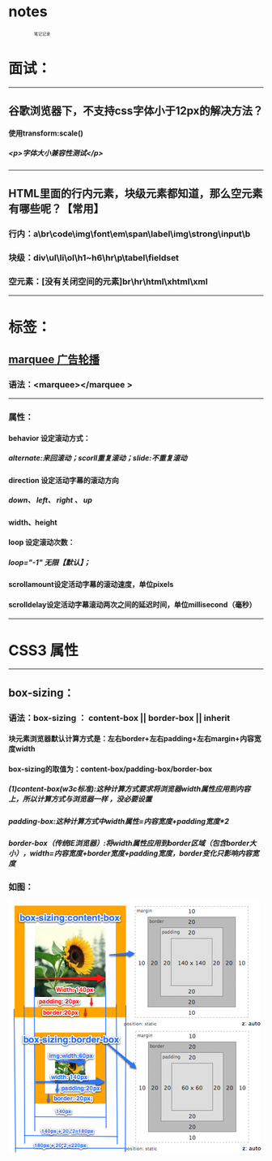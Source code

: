 # notes
笔记记录
<h1>面试：</h1>
<hr/>
<h2>谷歌浏览器下，不支持css字体小于12px的解决方法？</h2>
<h4>使用transform:scale()</h4>
<h5>
<style>
	p{font-size:10px;-webkit-transform:scale(0.8);}
	/*这里的数字0.8，是缩放比例，可以根据情况变化。*/
</style>
	&lt;p&gt;字体大小兼容性测试&lt;/p&gt;
</h5>
<hr/>
<h2>HTML里面的行内元素，块级元素都知道，那么空元素有哪些呢？【常用】</h2>
<h3>行内：a\br\code\img\font\em\span\label\img\strong\input\b</h3>
<h3>块级：div\ul\li\ol\h1~h6\hr\p\tabel\fieldset</h3>
<h3>空元素：[没有关闭空间的元素]br\hr\html\xhtml\xml</h3>
<hr/>

<h1>标签：</h1>
<h2><a href="marquee.html">marquee 广告轮播</a></h2>
<h3>语法：&lt;marquee&gt;&lt;/marquee &gt;</h3>
<hr/>
<h3>属性：</h3>
<h4>behavior 设定滚动方式：</h4>
<h5>alternate:来回滚动；scorll重复滚动；slide:不重复滚动</h5>
<h4>direction 设定活动字幕的滚动方向</h4>
<h5>down、 left、 right 、 up</h5>
<h4>width、height</h4>
<h4>loop 设定滚动次数：</h4>
<h5>loop="-1" 无限【默认】；</h5>
<h4>scrollamount设定活动字幕的滚动速度，单位pixels</h4>
<h4>scrolldelay设定活动字幕滚动两次之间的延迟时间，单位millisecond（毫秒）</h4>
<hr/>
<h1>CSS3 属性</h1>
<hr/>
<h2>box-sizing：</h2>
<h3>语法：box-sizing ： content-box || border-box || inherit</h3>
<h4>块元素浏览器默认计算方式是：左右border+左右padding+左右margin+内容宽度width</h4>
<h4>box-sizing的取值为：content-box/padding-box/border-box</h4>
<h5>(1)content-box(w3c标准):这种计算方式要求将浏览器width属性应用到内容上，所以计算方式与浏览器一样 ，没必要设置</h5>
<h5>padding-box:这种计算方式中width属性=内容宽度+padding宽度*2 </h5>
<h5>border-box（传统IE浏览器）:将width属性应用到border区域（包含border大小），width=内容宽度+border宽度+padding宽度，border变化只影响内容宽度</h5>
<h3>如图：</h3>
<img src="img/box-sizing-img-box.png" height="499" width="499" alt="content-box与border-box 对比">